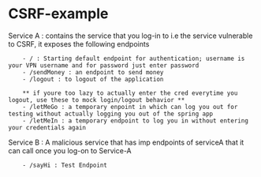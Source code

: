 # CSRF-example

Service A : contains the service that you log-in to i.e the service vulnerable to CSRF, it exposes the following endpoints

		- / : Starting default endpoint for authentication; username is your VPN username and for password just enter password 
		- /sendMoney : an endpoint to send money
		- /logout : to logout of the application 
		
		** if youre too lazy to actually enter the cred everytime you logout, use these to mock login/logout behavior ** 
		- /letMeGo : a temporary enpoint in which can log you out for testing without actually logging you out of the spring app
		- /letMeIn : a temporary endpoint to log you in without entering your credentials again 		
		
Service B : A malicious service that has imp endpoints of serviceA that it can call once you log-on to Service-A
		
		- /sayHi : Test Endpoint
